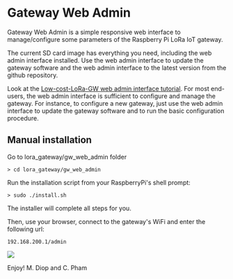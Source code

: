 # Gateway Web Admin

Gateway Web Admin is a simple responsive web interface to manage/configure some parameters of the Raspberry Pi LoRa IoT gateway.

The current SD card image has everything you need, including the web admin interface installed. Use the web admin interface to update the gateway software and the web admin interface to the latest version from the github repository.

Look at the [Low-cost-LoRa-GW web admin interface tutorial](https://github.com/CongducPham/tutorials/blob/master/Low-cost-LoRa-GW-web-admin.pdf). For most end-users, the web admin interface is sufficient to configure and manage the gateway. For instance, to configure a new gateway, just use the web admin interface to update the gateway software and to run the basic configuration procedure.

## Manual installation

Go to lora_gateway/gw_web_admin folder

	> cd lora_gateway/gw_web_admin
	
Run the installation script from your RaspberryPi's shell prompt:

	> sudo ./install.sh 

The installer will complete all steps for you.

Then, use your browser, connect to the gateway's WiFi and enter the following url:

	192.168.200.1/admin
	
![](https://github.com/CongducPham/LowCostLoRaGw/blob/master/images/gw-web-admin.png)

Enjoy!
M. Diop and C. Pham	